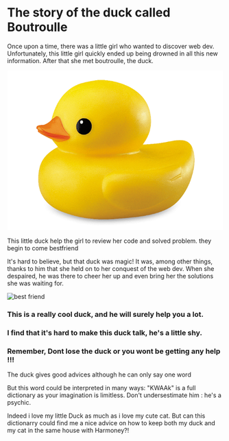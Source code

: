# The story of the duck called Boutroulle

Once upon a time, there was a little girl who wanted to discover web dev. Unfortunately, this little girl quickly ended up being drowned in all this new information. 
After that she met boutroulle, the duck.

![pictures of boutroulle](boutroulle.png)

This little duck help the girl to review her code and solved problem. they begin to come bestfriend

It's hard to believe, but that duck was magic! It was, among other things, thanks to him that she held on to her conquest of the web dev. When she despaired, he was there to cheer her up and even bring her the solutions she was waiting for.

![best friend](https://i.giphy.com/media/3orieM2yXrt2kK4B4Q/giphy.webp)

### This is a really cool duck, and he will surely help you a lot. 
### I find that it's hard to make this duck talk, he's a little shy. 
### Remember, Dont lose the duck or you wont be getting any help !!!
The duck gives good advices although he can only say one word

But this word could be interpreted in many ways: "KWAAk" is a full dictionary as your imagination is limitless. Don't undersestimate him : he's a psychic.

Indeed i love my little Duck as much as i love my cute cat.
But can this dictionarry could find me a nice advice on how to keep both my duck and my cat in the same house with Harmoney?!